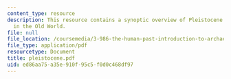 ```yaml
---
content_type: resource
description: This resource contains a synoptic overview of Pleistocene prehistory
  in the Old World.
file: null
file_location: /coursemedia/3-986-the-human-past-introduction-to-archaeology-fall-2006/ed86aa75a35e910f95c5f0d0c468df97_pleistocene.pdf
file_type: application/pdf
resourcetype: Document
title: pleistocene.pdf
uid: ed86aa75-a35e-910f-95c5-f0d0c468df97
---
```

